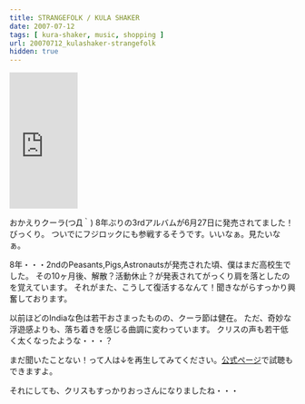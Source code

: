 ```yaml
---
title: STRANGEFOLK / KULA SHAKER
date: 2007-07-12
tags: [ kura-shaker, music, shopping ]
url: 20070712_kulashaker-strangefolk
hidden: true
---
```

<iframe src="http://rcm-jp.amazon.co.jp/e/cm?t=gomlog-22&o=9&p=8&l=as1&asins=B000Q6GVGA&fc1=444444&IS2=1&lt1=_blank&lc1=3388EE&bc1=FFFFFF&bg1=FFFFFF&f=ifr&npa=1" style="width:120px;height:240px;" scrolling="no" marginwidth="0" marginheight="0" frameborder="0"></iframe>

おかえりクーラ(つД｀)
8年ぶりの3rdアルバムが6月27日に発売されてました！びっくり。
ついでにフジロックにも参戦するそうです。いいなぁ。見たいなぁ。

<!--more-->
8年・・・2ndのPeasants,Pigs,Astronautsが発売された頃、僕はまだ高校生でした。
その10ヶ月後、解散？活動休止？が発表されてがっくり肩を落としたのを覚えています。
それがまた、こうして復活するなんて！聞きながらすっかり興奮しております。

以前ほどのIndiaな色は若干おさまったものの、クーラ節は健在。
ただ、奇妙な浮遊感よりも、落ち着きを感じる曲調に変わっています。
クリスの声も若干低く太くなったような・・・？

まだ聞いたことない！って人は↓を再生してみてください。<a href="http://www.sonymusic.co.jp/Music/International/Arch/ES/KulaShaker/#">公式ページ</a>で試聴もできますよ。
<script language="JavaScript" src="http://otoframe.sonymusic.co.jp/of/js/0707/070793F8B6C6-3074-11DC-A73B-1DA49752D3B9.js"></script>
<script language="JavaScript" src="http://otoframe.sonymusic.co.jp/of/js/0707/0707DAAF66EA-3075-11DC-9A32-9EA49752D3B9.js"></script>

それにしても、クリスもすっかりおっさんになりましたね・・・
